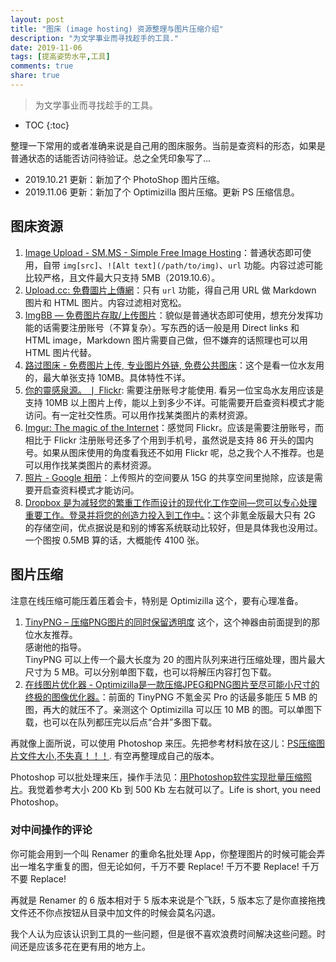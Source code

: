 ```yaml
---
layout: post
title: "图床 (image hosting) 资源整理与图片压缩介绍"
description: "为文学事业而寻找趁手的工具."
date: 2019-11-06
tags: [提高姿势水平,工具]
comments: true
share: true
---
```


> 为文学事业而寻找趁手的工具。

* TOC
{:toc}

整理一下常用的或者准确来说是自己用的图床服务。当前是查资料的形态，如果是普通状态的话能否访问待验证。总之全凭印象写了...

* 2019.10.21 更新：新加了个 PhotoShop 图片压缩。
* 2019.11.06 更新：新加了个 Optimizilla 图片压缩。更新 PS 压缩信息。

## 图床资源

1. [Image Upload - SM.MS - Simple Free Image Hosting](https://sm.ms)：普通状态即可使用，自带 `img[src]`、`![Alt text](/path/to/img)`、`url` 功能。内容过滤可能比较严格，且文件最大只支持 5MB（2019.10.6）。
2. [Upload.cc: 免費圖片上傳網](https://upload.cc)：只有 `url` 功能，得自己用 URL 做 Markdown 图片和 HTML 图片。内容过滤相对宽松。
3. [ImgBB — 免费图片存取/上传图片](https://imgbb.com)：貌似是普通状态即可使用，想充分发挥功能的话需要注册账号（不算复杂）。写东西的话一般是用 Direct links 和 HTML image，Markdown 图片需要自己做，但不嫌弃的话照理也可以用 HTML 图片代替。
4. [路过图床 - 免费图片上传, 专业图片外链, 免费公共图床](http://im.sb)：这个是看一位水友用的，最大单张支持 10MB。具体特性不详。
5. [你的靈感泉源。 &#x2758; Flickr](https://www.flickr.com): 需要注册账号才能使用. 看另一位宝岛水友用应该是支持 10MB 以上图片上传，能以上到多少不详。可能需要开启查资料模式才能访问。有一定社交性质。可以用作找某类图片的素材资源。
6. [Imgur: The magic of the Internet](https://imgur.com)：感觉同 Flickr。应该是需要注册账号，而相比于 Flickr 注册账号还多了个用到手机号，虽然说是支持 86 开头的国内号。如果从图床使用的角度看我还不如用 Flickr 呢，总之我个人不推荐。也是可以用作找某类图片的素材资源。
7. [照片 - Google 相册](https://photos.google.com)：上传照片的空间要从 15G 的共享空间里抛除，应该是需要开启查资料模式才能访问。
8. [Dropbox 是为减轻您的繁重工作而设计的现代化工作空间—您可以专心处理重要工作。登录并将您的创造力投入到工作中。](https://www.dropbox.com)：这个非氪金版最大只有 2G 的存储空间，优点据说是和别的博客系统联动比较好，但是具体我也没用过。一个图按 0.5MB 算的话，大概能传 4100 张。

## 图片压缩

注意在线压缩可能压着压着会卡，特别是 Optimizilla 这个，要有心理准备。

1. [TinyPNG – 压缩PNG图片的同时保留透明度](https://tinify.cn) 这个，这个神器由前面提到的那位水友推荐。<br/>感谢他的指导。<br/>TinyPNG 可以上传一个最大长度为 20 的图片队列来进行压缩处理，图片最大尺寸为 5 MB。可以分别单图下载，也可以将解压内容打包下载。
2. [在线图片优化器 - Optimizilla是一款压缩JPEG和PNG图片至尽可能小尺寸的终极的图像优化器。](https://imagecompressor.com/zh/)：前面的 TinyPNG 不氪金买 Pro 的话最多能压 5 MB 的图，再大的就压不了。亲测这个 Optimizilla 可以压 10 MB 的图。可以单图下载，也可以在队列都压完以后点“合并”多图下载。

再就像上面所说，可以使用 Photoshop 来压。先把参考材料放在这儿：[PS压缩图片文件大小,不失真！！！](https://blog.csdn.net/hetongun/article/details/78121062). 有空再整理成自己的版本。

Photoshop 可以批处理来压，操作手法见：[用Photoshop软件实现批量压缩照片](https://www.cnblogs.com/sfriend/p/10853075.html)。我觉着参考大小 200 Kb 到 500 Kb 左右就可以了。Life is short, you need Photoshop。

### 对中间操作的评论

你可能会用到一个叫 Renamer 的重命名批处理 App，你整理图片的时候可能会弄出一堆名字重复的图，但无论如何，千万不要 Replace! 千万不要 Replace! 千万不要 Replace!

再就是 Renamer 的 6 版本相对于 5 版本来说是个飞跃，5 版本忘了是你直接拖拽文件还不你点按钮从目录中加文件的时候会莫名闪退。

我个人认为应该认识到工具的一些问题，但是很不喜欢浪费时间解决这些问题。时间还是应该多花在更有用的地方上。